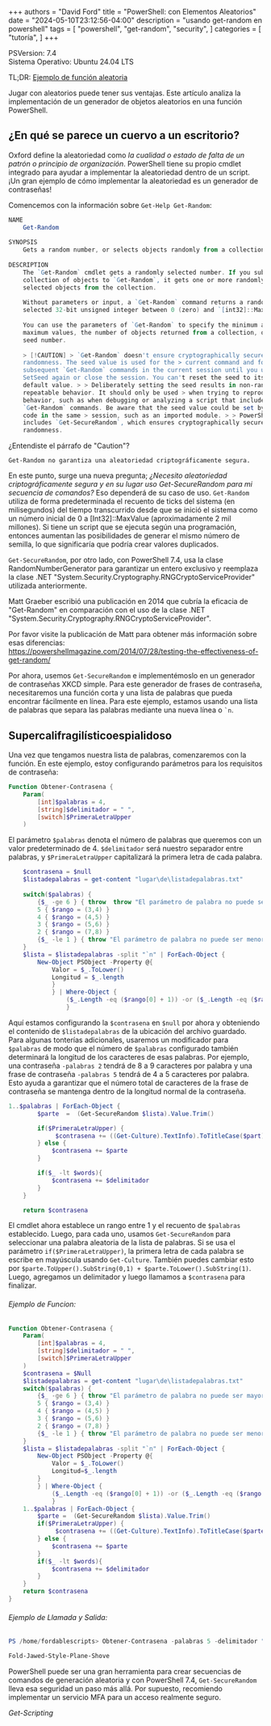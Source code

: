 +++
authors = "David Ford"
title = "PowerShell: con Elementos Aleatorios"
date = "2024-05-10T23:12:56-04:00"
description = "usando get-random en powershell"
tags = [
    "powershell",
    "get-random",
    "security",
]
categories = [
    "tutoría",
]
+++

PSVersion: 7.4  
Sistema Operativo: Ubuntu 24.04 LTS

TL;DR: [Ejemplo de función aleatoria](#ejemplo-de-funcion)

<!--Introducción-->

Jugar con aleatorios puede tener sus ventajas. Este artículo analiza la implementación de un generador de objetos aleatorios en una función PowerShell.

<!--Into the Rabbit Hole-->

## ¿En qué se parece un cuervo a un escritorio?

Oxford define la aleatoriedad como _la cualidad o estado de falta de un patrón o principio de organización_. PowerShell tiene su propio cmdlet integrado para ayudar a implementar la aleatoriedad dentro de un script. ¡Un gran ejemplo de cómo implementar la aleatoriedad es un generador de contraseñas!

Comencemos con la información sobre `Get-Help Get-Random`:

```PowerShell
NAME
    Get-Random
    
SYNOPSIS
    Gets a random number, or selects objects randomly from a collection.
    
DESCRIPTION
    The `Get-Random` cmdlet gets a randomly selected number. If you submit a 
    collection of objects to `Get-Random`, it gets one or more randomly 
    selected objects from the collection.
    
    Without parameters or input, a `Get-Random` command returns a randomly 
    selected 32-bit unsigned integer between 0 (zero) and `[int32]::MaxValue`.
    
    You can use the parameters of `Get-Random` to specify the minimum and 
    maximum values, the number of objects returned from a collection, or a 
    seed number.
    
    > [!CAUTION] > `Get-Random` doesn't ensure cryptographically secure 
    randomness. The seed value is used for the > current command and for all 
    subsequent `Get-Random` commands in the current session until you use > 
    SetSeed again or close the session. You can't reset the seed to its 
    default value. > > Deliberately setting the seed results in non-random, 
    repeatable behavior. It should only be used > when trying to reproduce 
    behavior, such as when debugging or analyzing a script that includes > 
    `Get-Random` commands. Be aware that the seed value could be set by other 
    code in the same > session, such as an imported module. > > PowerShell 7.4 
    includes `Get-SecureRandom`, which ensures cryptographically secure 
    randomness.
```
¿Entendiste el párrafo de "Caution"? 

`Get-Random no garantiza una aleatoriedad criptográficamente segura.`

En este punto, surge una nueva pregunta; _¿Necesito aleatoriedad criptográficamente segura y en su lugar uso Get-SecureRandom para mi secuencia de comandos?_ Eso dependerá de su caso de uso. `Get-Random` utiliza de forma predeterminada el recuento de ticks del sistema (en milisegundos) del tiempo transcurrido desde que se inició el sistema como un número inicial de 0 a [Int32]::MaxValue (aproximadamente 2 mil millones). Si tiene un script que se ejecuta según una programación, entonces aumentan las posibilidades de generar el mismo número de semilla, lo que significaría que podría crear valores duplicados.

`Get-SecureRandom`, por otro lado, con PowerShell 7.4, usa la clase RandomNumberGenerator para garantizar un entero exclusivo y reemplaza la clase .NET "System.Security.Cryptography.RNGCryptoServiceProvider" utilizada anteriormente.

Matt Graeber escribió una publicación en 2014 que cubría la eficacia de "Get-Random" en comparación con el uso de la clase .NET "System.Security.Cryptography.RNGCryptoServiceProvider".

Por favor visite la publicación de Matt para obtener más información sobre esas diferencias:  
  https://powershellmagazine.com/2014/07/28/testing-the-effectiveness-of-get-random/


Por ahora, usemos `Get-SecureRandom` e implementémoslo en un generador de contraseñas XKCD simple. Para este generador de frases de contraseña, necesitaremos una función corta y una lista de palabras que pueda encontrar fácilmente en línea. Para este ejemplo, estamos usando una lista de palabras que separa las palabras mediante una nueva línea o `` `n ``.

## Supercalifragilísticoespialidoso

Una vez que tengamos nuestra lista de palabras, comenzaremos con la función. En este ejemplo, estoy configurando parámetros para los requisitos de contraseña:

```PowerShell
Function Obtener-Contrasena {
    Param(
        [int]$palabras = 4,
        [string]$delimitador = " ",
        [switch]$PrimeraLetraUpper  
    )
```
El parámetro `$palabras` denota el número de palabras que queremos con un valor predeterminado de 4. `$delimitador` será nuestro separador entre palabras, y `$PrimeraLetraUpper` capitalizará la primera letra de cada palabra.  

```PowerShell
    $contrasena = $null
    $listadepalabras = get-content "lugar\de\listadepalabras.txt"
    
    switch($palabras) {
        {$_ -ge 6 } { throw  throw "El parámetro de palabra no puede ser mayor ni igual a 6."}
        5 { $rango = (3,4) }
        4 { $rango = (4,5) }
        3 { $rango = (5,6) }
        2 { $rango = (7,8) }
        {$_ -le 1 } { throw "El parámetro de palabra no puede ser menor ni igual a 1." }
    }
    $lista = $listadepalabras -split "`n" | ForEach-Object { 
        New-Object PSObject -Property @{
            Valor = $_.ToLower()
            Longitud = $_.length
            }
            } | Where-Object {
                ($_.Length -eq ($rango[0] + 1)) -or ($_.Length -eq ($rango[1] + 1))
                }
```
Aquí estamos configurando la `$contrasena` en `$null` por ahora y obteniendo el contenido de `$listadepalabras` de la ubicación del archivo guardado. Para algunas tonterías adicionales, usaremos un modificador para `$palabras` de modo que el número de `$palabras` configurado también determinará la longitud de los caracteres de esas palabras. Por ejemplo, una contraseña `-palabras 2` tendrá de 8 a 9 caracteres por palabra y una frase de contraseña `-palabras 5` tendrá de 4 a 5 caracteres por palabra. Esto ayuda a garantizar que el número total de caracteres de la frase de contraseña se mantenga dentro de la longitud normal de la contraseña.

```PowerShell
1..$palabras | ForEach-Object {
        $parte  =  (Get-SecureRandom $lista).Value.Trim()

        if($PrimeraLetraUpper) {
             $contrasena += ((Get-Culture).TextInfo).ToTitleCase($part)
        } else {
            $contrasena += $parte
        }

        if($_ -lt $words){ 
            $contrasena += $delimitador 
        }
    }

    return $contrasena
```
El cmdlet ahora establece un rango entre 1 y el recuento de `$palabras` establecido. Luego, para cada uno, usamos `Get-SecureRandom` para seleccionar una palabra aleatoria de la lista de palabras. Si se usa el parámetro `if($PrimeraLetraUpper)`, la primera letra de cada palabra se escribe en mayúscula usando `Get-Culture`. También puedes cambiar esto por `$parte.ToUpper().SubString(0,1) + $parte.ToLower().SubString(1)`. Luego, agregamos un delimitador y luego llamamos a `$contrasena` para finalizar.

###### Ejemplo de Funcion:

```PowerShell
Function Obtener-Contrasena {
    Param(
        [int]$palabras = 4,
        [string]$delimitador = " ",
        [switch]$PrimeraLetraUpper  
    )
    $contrasena = $Null
    $listadepalabras = get-content "lugar\de\listadepalabras.txt"
    switch($palabras) {
        {$_ -ge 6 } { throw "El parámetro de palabra no puede ser mayor ni igual a 6."}
        5 { $rango = (3,4) }
        4 { $rango = (4,5) }
        3 { $rango = (5,6) }
        2 { $rango = (7,8) }
        {$_ -le 1 } { throw "El parámetro de palabra no puede ser menor ni igual a 1." }
    }
    $lista = $listadepalabras -split "`n" | ForEach-Object { 
        New-Object PSObject -Property @{
            Valor = $_.ToLower()
            Longitud=$_.length
        }
        } | Where-Object {
            ($_.Length -eq ($rango[0] + 1)) -or ($_.Length -eq ($rango[1] + 1))
            }
    1..$palabras | ForEach-Object {
        $parte =  (Get-SecureRandom $lista).Value.Trim()
        if($PrimeraLetraUpper) {
             $contrasena += ((Get-Culture).TextInfo).ToTitleCase($parte)
        } else {
            $contrasena += $parte
        }
        if($_ -lt $words){ 
            $contrasena += $delimitador 
        }
    }
    return $contrasena
}
```
###### Ejemplo de Llamada y Salida:
```Powershell
PS /home/fordablescripts> Obtener-Contrasena -palabras 5 -delimitador "-" -PrimeraLetraUpper  

Fold-Jawed-Style-Plane-Shove
```

PowerShell puede ser una gran herramienta para crear secuencias de comandos de generación aleatoria y con PowerShell 7.4, `Get-SecureRandom` lleva esa seguridad un paso más allá. Por supuesto, recomiendo implementar un servicio MFA para un acceso realmente seguro.

_Get-Scripting_